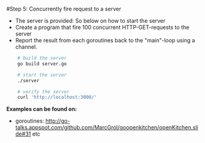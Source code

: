 #Step 5: Concurrently fire request to a server

- The server is provided: So below on how to start the server
- Create a program that fire 100 concurrent HTTP-GET-requests to the server
- Report the result from each goroutines back to the "main"-loop using a channel.


``` sh
    # build the server
    go build server.go

    # start the server 
    ./server

    # verify the server
    curl 'http://localhost:3000/'

```

**Examples can be found on:**
- goroutines: http://go-talks.appspot.com/github.com/MarcGrol/goopenkitchen/openKitchen.slide#31 etc